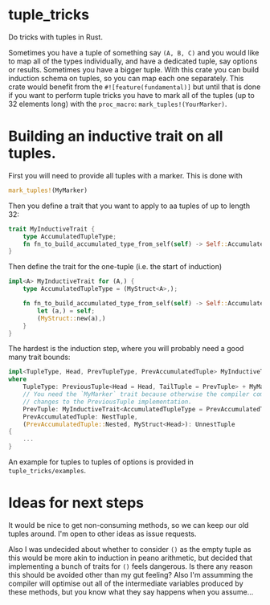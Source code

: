 # tuple_tricks
Do tricks with tuples in Rust.

Sometimes you have a tuple of something say `(A, B, C)` and you would like to map all of the types
individually, and have a dedicated tuple, say options or results.  Sometimes you have a bigger
tuple. With this crate you can build induction schema on tuples, so you can map each one separately.
This crate would benefit from the `#![feature(fundamental)]` but until that is done if you want to 
perform tuple tricks you have to mark all of the tuples (up to 32 elements long) with the 
`proc_macro`: `mark_tuples!(YourMarker)`.

# Building an inductive trait on all tuples.
First you will need to provide all tuples with a marker. This is done with 
```rust
mark_tuples!(MyMarker)
```
Then you define a trait that you want to apply to aa tuples of up to length 32:
```rust
trait MyInductiveTrait {
    type AccumulatedTupleType;
    fn fn_to_build_accumulated_type_from_self(self) -> Self::AccumulatedTupleType;
}
```
Then define the trait for the one-tuple (i.e. the start of induction)
```rust
impl<A> MyInductiveTrait for (A,) {
    type AccumulatedTupleType = (MyStruct<A>,);

    fn fn_to_build_accumulated_type_from_self(self) -> Self::AccumulatedTupleType {
        let (a,) = self;
        (MyStruct::new(a),)
    }
}
```
The hardest is the induction step, where you will probably need a good many trait bounds:
```rust
impl<TupleType, Head, PrevTupleType, PrevAccumulatedTuple> MyInductiveTrait for TupleType
where
    TupleType: PreviousTuple<Head = Head, TailTuple = PrevTuple> + MyMarker,
    // You need the `MyMarker` trait because otherwise the compiler complains about potential
    // changes to the PreviousTuple implementation.
    PrevTuple: MyInductiveTrait<AccumulatedTupleType = PrevAccumulatedTuple>,
    PrevAccumulatedTuple: NestTuple,
    (PrevAccumulatedTuple::Nested, MyStruct<Head>): UnnestTuple
{
    ...
}
```
An example for tuples to tuples of options is provided in `tuple_tricks/examples`.


# Ideas for next steps
It would be nice to get non-consuming methods, so we can keep our old tuples around. I'm open to 
other ideas as issue requests.

Also I was undecided about whether to consider `()` as the empty tuple as this would be more akin 
to induction in peano arithmetic, but decided that implementing a bunch of traits for `()` feels
dangerous. Is there any reason this should be avoided other than my gut feeling? Also I'm assumming
the compiler will optimise out all of the intermediate variables produced by these methods, but you
know what they say happens when you assume...
